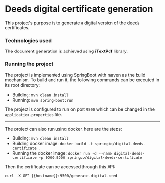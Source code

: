 # Deeds digital certificate generation

This project's purpose is to generate a digital version of the deeds certificates.

### Technologies used

The document generation is achieved using **iTextPdf** library.

### Running the project

The project is implemented using SpringBoot with maven as the build mechanism.
To build and run it, the following commands can be executed in its root directory:

* Building: `mvn clean install`
* Running: `mvn spring-boot:run`

The project is configured to run on port `9500` which can be changed
in the `application.properties` file.

--------

The project can also run using docker, here are the steps:

* Building: `mvn clean install`
* Building docker image: `docker build -t springio/digital-deeds-certificate .`
* Running the docker image: `docker run -d --name digital-deeds-certificate -p 9500:9500 springio/digital-deeds-certificate`

Then the certificate can be accessed through this API:

`
curl -X GET {{hostname}}:9500/generate-digital-deed
`
